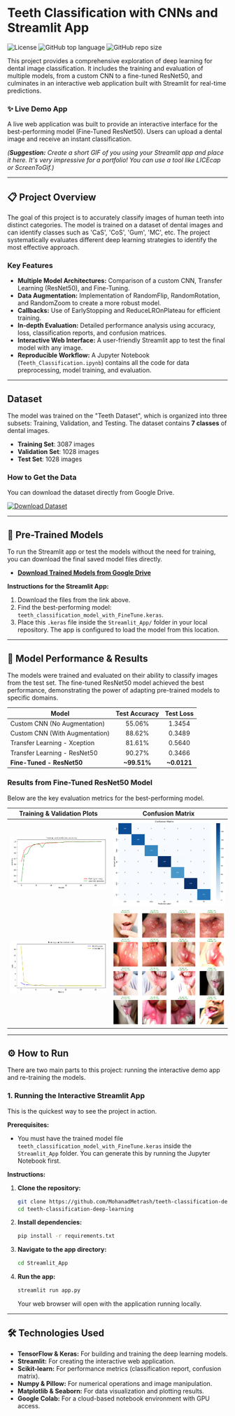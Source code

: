 # Teeth Classification with CNNs and Streamlit App

![License](https://img.shields.io/github/license/MohanadMetrash/teeth-classification-deep-learning)
![GitHub top language](https://img.shields.io/github/languages/top/MohanadMetrash/teeth-classification-deep-learning)
![GitHub repo size](https://img.shields.io/github/repo-size/MohanadMetrash/teeth-classification-deep-learning)

This project provides a comprehensive exploration of deep learning for dental image classification. It includes the training and evaluation of multiple models, from a custom CNN to a fine-tuned ResNet50, and culminates in an interactive web application built with Streamlit for real-time predictions.

### ✨ Live Demo App

A live web application was built to provide an interactive interface for the best-performing model (Fine-Tuned ResNet50). Users can upload a dental image and receive an instant classification.

*(**Suggestion:** Create a short GIF of you using your Streamlit app and place it here. It's very impressive for a portfolio! You can use a tool like LICEcap or ScreenToGif.)*



---

## 📋 Project Overview

The goal of this project is to accurately classify images of human teeth into distinct categories. The model is trained on a dataset of dental images and can identify classes such as 'CaS', 'CoS', 'Gum', 'MC', etc. The project systematically evaluates different deep learning strategies to identify the most effective approach.

### Key Features
*   **Multiple Model Architectures:** Comparison of a custom CNN, Transfer Learning (ResNet50), and Fine-Tuning.
*   **Data Augmentation:** Implementation of RandomFlip, RandomRotation, and RandomZoom to create a more robust model.
*   **Callbacks:** Use of EarlyStopping and ReduceLROnPlateau for efficient training.
*   **In-depth Evaluation:** Detailed performance analysis using accuracy, loss, classification reports, and confusion matrices.
*   **Interactive Web Interface:** A user-friendly Streamlit app to test the final model with any image.
*   **Reproducible Workflow:** A Jupyter Notebook (`Teeth_Classification.ipynb`) contains all the code for data preprocessing, model training, and evaluation.

---


## Dataset

The model was trained on the "Teeth Dataset", which is organized into three subsets: Training, Validation, and Testing. The dataset contains **7 classes** of dental images.

- **Training Set**: 3087 images
- **Validation Set**: 1028 images
- **Test Set**: 1028 images

### How to Get the Data

You can download the dataset directly from Google Drive.

[![Download Dataset](https://img.shields.io/badge/Dataset-Download_Zip-blue.svg)](https://drive.google.com/uc?export=download&id=1WEySXMFz6v1OgPkLKJ8QIp3Lk-eyTObY)

---

## 💾 Pre-Trained Models

To run the Streamlit app or test the models without the need for training, you can download the final saved model files directly.

*   **[Download Trained Models from Google Drive]((https://drive.google.com/drive/folders/1I3n33bTc3MnHK0MwXHdaVfquowedMu8q))**

**Instructions for the Streamlit App:**
1.  Download the files from the link above.
2.  Find the best-performing model: `teeth_classification_model_with_FineTune.keras`.
3.  Place this `.keras` file inside the `Streamlit_App/` folder in your local repository. The app is configured to load the model from this location.

---

## 🚀 Model Performance & Results

The models were trained and evaluated on their ability to classify images from the test set. The fine-tuned ResNet50 model achieved the best performance, demonstrating the power of adapting pre-trained models to specific domains.

| Model                               | Test Accuracy | Test Loss |
| ----------------------------------- | :-----------: | :-------: |
| Custom CNN (No Augmentation)        |    55.06%     |   1.3454  |
| Custom CNN (With Augmentation)      |    88.62%     |   0.3489  |
| Transfer Learning - Xception        |    81.61%     |   0.5640  |
| Transfer Learning - ResNet50        |    90.27%     |   0.3466  |
| **Fine-Tuned - ResNet50**           |  **~99.51%**  | **~0.0121** |


### Results from Fine-Tuned ResNet50 Model

Below are the key evaluation metrics for the best-performing model.

| Training & Validation Plots                                     | Confusion Matrix                                         |
| --------------------------------------------------------------- | -------------------------------------------------------- |
| ![Accuracy Plot](results/FineTuned_ResNet50/Training%20and%20validation%20accuracy.png) | ![Confusion Matrix](results/FineTuned_ResNet50/confusion_matrix.png) |
| ![Loss Plot](results/FineTuned_ResNet50/Training%20and%20validation%20loss.png)         | ![Prediction Examples](results/FineTuned_ResNet50/prediction_examples.png) |

---

## ⚙️ How to Run

There are two main parts to this project: running the interactive demo app and re-training the models.

### 1. Running the Interactive Streamlit App

This is the quickest way to see the project in action.

**Prerequisites:**
*   You must have the trained model file `teeth_classification_model_with_FineTune.keras` inside the `Streamlit_App` folder. You can generate this by running the Jupyter Notebook first.

**Instructions:**
1.  **Clone the repository:**
    ```bash
    git clone https://github.com/MohanadMetrash/teeth-classification-deep-learning.git
    cd teeth-classification-deep-learning
    ```

2.  **Install dependencies:**
    ```bash
    pip install -r requirements.txt
    ```

3.  **Navigate to the app directory:**
    ```bash
    cd Streamlit_App
    ```

4.  **Run the app:**
    ```bash
    streamlit run app.py
    ```
    Your web browser will open with the application running locally.

---

## 🛠️ Technologies Used

*   **TensorFlow & Keras:** For building and training the deep learning models.
*   **Streamlit:** For creating the interactive web application.
*   **Scikit-learn:** For performance metrics (classification report, confusion matrix).
*   **Numpy & Pillow:** For numerical operations and image manipulation.
*   **Matplotlib & Seaborn:** For data visualization and plotting results.
*   **Google Colab:** For a cloud-based notebook environment with GPU access.
